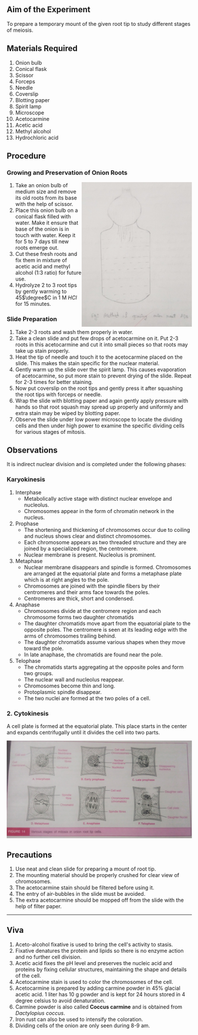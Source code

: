 ## Aim of the Experiment 
To prepare a temporary mount of the given root tip to study different stages of meiosis. 

## Materials Required 
1. Onion bulb 
2. Conical flask 
3. Scissor 
4. Forceps 
5. Needle 
6. Coverslip 
7. Blotting paper 
8. Spirit lamp 
9. Microscope 
10. Acetocarmine 
11. Acetic acid 
12. Methyl alcohol 
13. Hydrochloric acid 

## Procedure 
### Growing and Preservation of Onion Roots 
<img align=right src="./img/ex-7/onion-root-growth.jpg" width=300>

1. Take an onion bulb of medium size and remove its old roots from its base with the help of scissor. 
2. Place this onion bulb on a conical flask filled with water. Make it ensure that base of the onion is in touch with water. Keep it for 5 to 7 days till new roots emerge out.
3. Cut these fresh roots and fix them in mixture of acetic acid and methyl alcohol (1:3 ratio) for future use. 
4. Hydrolyze 2 to 3 root tips by gently warming to 45$\degree$C in 1 M $HCl$ for 15 minutes. 

### Slide Preparation
1. Take 2-3 roots and wash them properly in water. 
2. Take a clean slide and put few drops of acetocarmine on it. Put 2-3 roots in this acetocarmine and cut it into small pieces so that roots may take up stain properly. 
3. Heat the tip of needle and touch it to the acetocarmine placed on the slide. This makes the stain specific for the nuclear material. 
4. Gently warm up the slide over the spirit lamp. This causes evaporation of acetocarmine, so put more stain to prevent drying of the slide. Repeat for 2-3 times for better staining. 
5. Now put coverslip on the root tips and gently press it after squashing the root tips with forceps or needle. 
6. Wrap the slide with blotting paper and again gently apply pressure with hands so that root squash may spread up properly and uniformly and extra stain may be wiped by blotting paper. 
7. Observe the slide under low power microscope to locate the dividing cells and then under high power to examine the specific dividing cells for various stages of mitosis. 

## Observations 
It is indirect nuclear division and is completed under the following phases: 
### Karyokinesis 
1. Interphase 
    - Metabolically active stage with distinct nuclear envelope and nucleolus. 
    - Chromosomes appear in the form of chromatin network in the nucleus. 
2. Prophase 
    - The shortening and thickening of chromosomes occur due to coiling and nucleus shows clear and distinct chromosomes. 
    - Each chromosome appears as two threaded structure and they are joined by a specialized region, the centromere.
    - Nuclear membrane is present. Nucleolus is prominent. 
3. Metaphase 
    - Nuclear membrane disappears and spindle is formed. Chromosomes are arranged at the equatorial plate and forms a metaphase plate which is at right angles to the pole.
    - Chromosomes are joined with the spindle fibers by their centromeres and their arms face towards the poles.
    - Centromeres are thick, short and condensed. 
4. Anaphase
    - Chromosomes divide at the centromere region and each chromosome forms two daughter chromatids
    - The daughter chromatids move apart from the equatorial plate to the opposite poles. The centromere is seen at its leading edge with the arms of chromosomes trailing behind.
    - The daughter chromatids assume various shapes when they move toward the pole.
    - In late anaphase, the chromatids are found near the pole.
5. Telophase 
    - The chromatids starts aggregating at the opposite poles and form two groups.
    - The nuclear wall and nucleolus reappear. 
    - Chromosomes become thin and long.
    - Protoplasmic spindle disappear. 
    - The two nuclei are formed at the two poles of a cell.

### 2. Cytokinesis 
A cell plate is formed at the equatorial plate. This place starts in the center and expands centrifugally until it divides the cell into two parts.

<img src="./img/ex-7/stages.jpg">

## Precautions 
1. Use neat and clean slide for preparing a mount of root tip. 
2. The mounting material should be properly crushed for clear view of chromosomes. 
3. The acetocarmine stain should be filtered before using it.
4. The entry of air-bubbles in the slide must be avoided.
5. The extra acetocarmine should be mopped off from the slide with the help of filter paper. 

---

## Viva
1. Aceto-alcohol fixative is used to bring the cell's activity to stasis. 
2. Fixative denatures the protein and lipids so there is no enzyme action and no further cell division. 
3. Acetic acid fixes the pH level and preserves the nucleic acid and proteins by fixing cellular structures, maintaining the shape and details of the cell.
4. Acetocarmine stain is used to color the chromosomes of the cell. 
5. Acetocarmine is prepared by adding carmine powder in 45% glacial acetic acid. 1 liter has 10 g powder and is kept for 24 hours stored in 4 degree celsius to avoid denaturation.
6. Carmine powder is also called **Coccus carmine** and is obtained from *Dactylopius coccus*. 
7. Iron rust can also be used to intensify the coloration. 
8. Dividing cells of the onion are only seen during 8-9 am. 